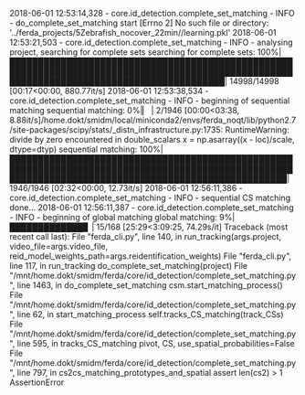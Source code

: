 2018-06-01 12:53:14,328 - core.id_detection.complete_set_matching - INFO - do_complete_set_matching start
[Errno 2] No such file or directory: '../ferda_projects/5Zebrafish_nocover_22min//learning.pkl'
2018-06-01 12:53:21,503 - core.id_detection.complete_set_matching - INFO - analysing project, searching for complete sets
searching for complete sets: 100%|██████████████████████████████████████████████████████████████████████████████████████████████████████████████████████████████████████████| 14998/14998 [00:17<00:00, 880.77it/s]
2018-06-01 12:53:38,534 - core.id_detection.complete_set_matching - INFO - beginning of sequential matching
sequential matching:   0%|▏                                                                                                                                                       | 2/1946 [00:00<03:38,  8.88it/s]/home.dokt/smidm/local/miniconda2/envs/ferda_noqt/lib/python2.7/site-packages/scipy/stats/_distn_infrastructure.py:1735: RuntimeWarning: divide by zero encountered in double_scalars
  x = np.asarray((x - loc)/scale, dtype=dtyp)
sequential matching: 100%|█████████████████████████████████████████████████████████████████████████████████████████████████████████████████████████████████████████████████████| 1946/1946 [02:32<00:00, 12.73it/s]
2018-06-01 12:56:11,386 - core.id_detection.complete_set_matching - INFO - sequential CS matching done...
2018-06-01 12:56:11,387 - core.id_detection.complete_set_matching - INFO - beginning of global matching
global matching:   9%|█████████████▊                                                                                                                                            | 15/168 [25:29<3:09:25, 74.29s/it]
Traceback (most recent call last):
  File "ferda_cli.py", line 140, in <module>
    run_tracking(args.project, video_file=args.video_file, reid_model_weights_path=args.reidentification_weights)
  File "ferda_cli.py", line 117, in run_tracking
    do_complete_set_matching(project)
  File "/mnt/home.dokt/smidm/ferda/core/id_detection/complete_set_matching.py", line 1463, in do_complete_set_matching
    csm.start_matching_process()
  File "/mnt/home.dokt/smidm/ferda/core/id_detection/complete_set_matching.py", line 62, in start_matching_process
    self.tracks_CS_matching(track_CSs)
  File "/mnt/home.dokt/smidm/ferda/core/id_detection/complete_set_matching.py", line 595, in tracks_CS_matching
    pivot, CS, use_spatial_probabilities=False
  File "/mnt/home.dokt/smidm/ferda/core/id_detection/complete_set_matching.py", line 797, in cs2cs_matching_prototypes_and_spatial
    assert len(cs2) > 1
AssertionError

